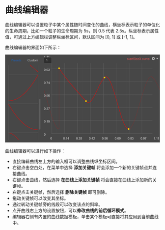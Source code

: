 # 曲线编辑器

曲线编辑器可以设置粒子中某个属性随时间变化的曲线，横坐标表示粒子的单位化的生命周期，比如一个粒子的生命周期为 5s，则 0.5 代表 2.5s。纵坐标表示属性值，可通过上方编辑栏调整纵坐标区间，默认区间为 [0, 1] 或 [-1, 1]。

曲线编辑器的界面如下所示：

![](img/curve_editor.png)

曲线编辑器可以进行如下操作：

- 直接编辑曲线左上方的输入框可以调整曲线纵坐标区间。
- 右键点击空白处，在菜单中选择 **添加关键帧** 将会添加一个新的关键帧点并连接曲线。
- 右键点击曲线，然后选择 **在曲线上添加关键帧** 将会直接在曲线上添加新的关键帧。
- 右键点击关键帧，然后选择 **删除关键帧** 即可删除。
- 拖动关键帧可以改变其坐标。
- 通过转动关键帧旁的线段可以改变该点的斜率。
- 点开曲线右上方的设置按钮，可以**修改曲线的前后循环模式**。
- 编辑器右侧有内置的曲线数据模板，单击某个模板可直接将其应用到当前曲线中。

